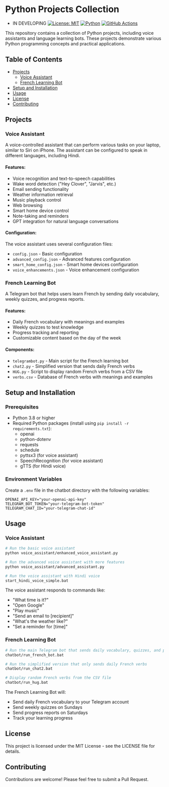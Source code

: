# Python Projects Collection
- IN DEVELOPING
[![License: MIT](https://img.shields.io/badge/License-MIT-yellow.svg)](https://opensource.org/licenses/MIT)
[![Python](https://img.shields.io/badge/python-3.8+-blue.svg)](https://www.python.org/downloads/)
[![GitHub Actions](https://github.com/CLOVER-LOVES/python-projects/actions/workflows/python-app.yml/badge.svg)](https://github.com/CLOVER-LOVES/python-projects/actions)

This repository contains a collection of Python projects, including voice assistants and language learning bots. These projects demonstrate various Python programming concepts and practical applications.

## Table of Contents

- [Projects](#projects)
  - [Voice Assistant](#voice-assistant)
  - [French Learning Bot](#french-learning-bot)
- [Setup and Installation](#setup-and-installation)
- [Usage](#usage)
- [License](#license)
- [Contributing](#contributing)

## Projects

### Voice Assistant

A voice-controlled assistant that can perform various tasks on your laptop, similar to Siri on iPhone. The assistant can be configured to speak in different languages, including Hindi.

#### Features:
- Voice recognition and text-to-speech capabilities
- Wake word detection ("Hey Clover", "Jarvis", etc.)
- Email sending functionality
- Weather information retrieval
- Music playback control
- Web browsing
- Smart home device control
- Note-taking and reminders
- GPT integration for natural language conversations

#### Configuration:
The voice assistant uses several configuration files:
- `config.json` - Basic configuration
- `advanced_config.json` - Advanced features configuration
- `smart_home_config.json` - Smart home devices configuration
- `voice_enhancements.json` - Voice enhancement configuration

### French Learning Bot

A Telegram bot that helps users learn French by sending daily vocabulary, weekly quizzes, and progress reports.

#### Features:
- Daily French vocabulary with meanings and examples
- Weekly quizzes to test knowledge
- Progress tracking and reporting
- Customizable content based on the day of the week

#### Components:
- `telegrambot.py` - Main script for the French learning bot
- `chat2.py` - Simplified version that sends daily French verbs
- `HUG.py` - Script to display random French verbs from a CSV file
- `verbs.csv` - Database of French verbs with meanings and examples

## Setup and Installation

### Prerequisites
- Python 3.8 or higher
- Required Python packages (install using `pip install -r requirements.txt`):
  - openai
  - python-dotenv
  - requests
  - schedule
  - pyttsx3 (for voice assistant)
  - SpeechRecognition (for voice assistant)
  - gTTS (for Hindi voice)

### Environment Variables
Create a `.env` file in the chatbot directory with the following variables:
```
OPENAI_API_KEY="your-openai-api-key"
TELEGRAM_BOT_TOKEN="your-telegram-bot-token"
TELEGRAM_CHAT_ID="your-telegram-chat-id"
```

## Usage

### Voice Assistant

```bash
# Run the basic voice assistant
python voice_assistant/enhanced_voice_assistant.py

# Run the advanced voice assistant with more features
python voice_assistant/advanced_assistant.py

# Run the voice assistant with Hindi voice
start_hindi_voice_simple.bat
```

The voice assistant responds to commands like:
- "What time is it?"
- "Open Google"
- "Play music"
- "Send an email to [recipient]"
- "What's the weather like?"
- "Set a reminder for [time]"

### French Learning Bot

```bash
# Run the main Telegram bot that sends daily vocabulary, quizzes, and progress reports
chatbot/run_french_bot.bat

# Run the simplified version that only sends daily French verbs
chatbot/run_chat2.bat

# Display random French verbs from the CSV file
chatbot/run_hug.bat
```

The French Learning Bot will:
- Send daily French vocabulary to your Telegram account
- Send weekly quizzes on Sundays
- Send progress reports on Saturdays
- Track your learning progress

## License

This project is licensed under the MIT License - see the LICENSE file for details.

## Contributing

Contributions are welcome! Please feel free to submit a Pull Request.
